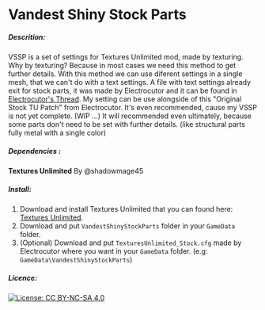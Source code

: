 # Vandest Shiny Stock Parts

##### Descrition:
VSSP is a set of settings for Textures Unlimited mod, made by texturing. Why by texturing? Because in most cases we need this method to get further details.﻿
With this method we can use diferent settings in a single mesh, that we can't do with a text settings.
A file with text settings already exit for stock parts, it was made by Electrocutor  and it can be found in [Electrocutor's Thread](https://forum.kerbalspaceprogram.com/index.php?/topic/168795-electrocutors-thread/).
My setting can be use alongside of this "Original Stock TU Patch" from Electrocutor. It's even recommended, cause my VSSP is not yet complete. (WIP ...)
It will recommended even ultimately, because some parts don't need to be set with further details. (like structural parts fully metal with a single color)

##### Dependencies :
**Textures Unlimited** By @shadowmage45

##### Install:
1. Download and install Textures Unlimited that you can found here: [Textures Unlimited](https://forum.kerbalspaceprogram.com/index.php?/topic/167450-143-textures-unlimited-pbr-shader-texture-and-model-api/).
2. Download and put `VandestShinyStockParts` folder in your `GameData` folder.
3. \(Optional\) Download and put `TexturesUnlimited_Stock.cfg` made by Electrocutor where you want in your `GameData` folder. \(e.g: `GameData\VandestShinyStockParts`\)

##### Licence:
[![License: CC BY-NC-SA 4.0](https://i.creativecommons.org/l/by-nc-sa/4.0/88x31.png)](https://creativecommons.org/licenses/by-nc-sa/4.0/)